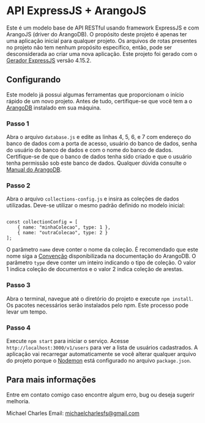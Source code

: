 # API ExpressJS + ArangoJS

Este é um modelo base de API RESTful usando framework ExpressJS e com ArangoJS (driver do ArangoDB). O propósito deste projeto é apenas ter uma aplicação inicial para qualquer projeto. Os arquivos de rotas presentes no projeto não tem nenhum propósito específico, então, pode ser desconsiderada ao criar uma nova aplicação.
Este projeto foi gerado com o [Gerador ExpressJS](http://expressjs.com/pt-br/starter/generator.html) versão 4.15.2.

## Configurando

Este modelo já possui algumas ferramentas que proporcionam o início rápido de um novo projeto. Antes de tudo, certifique-se que você tem a o [ArangoDB](https://www.arangodb.com/) instalado em sua máquina. 

### Passo 1

Abra o arquivo `database.js` e edite as linhas 4, 5, 6, e 7 com endereço do banco de dados com a porta de acesso, usuário do banco de dados, senha do usuário do banco de dados e com o nome do banco de dados. Certifique-se de que o banco de dados tenha sido criado e que o usuário tenha permissão sob este banco de dados. Qualquer dúvida consulte o [Manual do ArangoDB](https://docs.arangodb.com/3.3/Manual/).

### Passo 2

Abra o arquivo `collections-config.js` e insira as coleções de dados utilizadas. Deve-se utilizar o mesmo padrão definido no modelo inicial:

<code>
const collectionConfig = [
    { name: "minhaColecao", type: 1 },
    { name: "outraColecao", type: 2 }
];
</code>

O parâmetro `name` deve conter o nome da coleção. É recomendado que este nome siga a [Convenção](https://docs.arangodb.com/3.3/Manual/DataModeling/NamingConventions/) disponibilizada na documentação do ArangoDB. O parâmetro `type` deve conter um inteiro indicando o tipo de coleção. O valor 1 indica coleção de documentos e o valor 2 indica coleção de arestas.

### Passo 3

Abra o terminal, navegue até o diretório do projeto e execute `npm install`. Os pacotes necessários serão instalados pelo npm. Este processo pode levar um tempo. 

### Passo 4

Execute `npm start` para iniciar o serviço. Acesse `http://localhost:3000/v1/users` para ver a lista de usuários cadastrados. A aplicação vai recarregar automaticamente se você alterar qualquer arquivo do projeto porque o [Nodemon](https://nodemon.io/) está configurado no arquivo `package.json`. 

## Para mais informações

Entre em contato comigo caso encontre algum erro, bug ou deseja sugerir melhoria.

Michael Charles
Email: michaelcharlesfs@gmail.com

